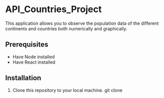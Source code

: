 # API_Countries_Project 

This application allows you to observe the population data of the different continents and countries both numerically and graphically.

## Prerequisites
- Have Node installed
- Have React installed

## Installation
1. Clone this repository to your local machine.
   git clone 
